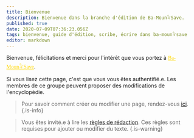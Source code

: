 ```yaml
---
title: Bienvenue
description: Bienvenue dans la branche d'édition de Ba-Moun𓅝Save.
published: true
date: 2020-07-09T07:36:23.056Z
tags: bienvenue, guide d'édition, scribe, écrire dans ba-moun𓅝save
editor: markdown
---
```


Bienvenue, félicitations et merci pour l'intérêt que vous portez à <a href="/fr/home" style="font-family:'Yatra One', 'PT-Serif', serif;color: gold" >Ba-Moun𓅝Save</a>.

Si vous lisez cette page, c'est que vous vous êtes authentifié.e. Les membres de ce groupe peuvent proposer des modifications de l'encyclopédie.

> Pour savoir comment créer ou modifier une page, rendez-vous [ici](/fr/en-cours/creer-editer-page).
{.is-info}

> Vous êtes invité.e à lire les [règles de rédaction](/fr/en-cours/regles-de-redaction). Ces règles sont requises pour ajouter ou modifier du texte.
{.is-warning}
